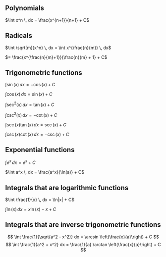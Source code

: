 ## Polynomials
$\int x^n \, dx = \frac{x^{n+1}}{n+1} + C$

## Radicals
$\int \sqrt[m]{x^n} \, dx = \int x^{\frac{n}{m}} \, dx$

$= \frac{x^{\frac{n}{m}+1}}{\frac{n}{m} + 1} + C$

## Trigonometric functions
$\int \sin(x) \, dx = -\cos(x) + C$

$\int \cos(x) \, dx = \sin(x) + C$

$\int \sec^2(x) \, dx = \tan(x) + C$

$\int \csc^2(x) \, dx = -\cot(x) + C$

$\int \sec(x) \tan(x) \, dx = \sec(x) + C$

$\int \csc(x) \cot(x) \, dx = -\csc(x) + C$

## Exponential functions
$\int e^x \, dx = e^x + C$

$\int a^x \, dx = \frac{a^x}{\ln(a)} + C$

## Integrals that are logarithmic functions
$\int \frac{1}{x} \, dx = \ln|x| + C$

$\int \ln(x) \, dx = x \ln(x) - x + C$

## Integrals that are inverse trigonometric functions
$$ \int \frac{1}{\sqrt{a^2 - x^2}} dx = \arcsin \left(\frac{x}{a}\right) + C $$
$$ \int \frac{1}{a^2 + x^2} dx = \frac{1}{a} \arctan \left(\frac{x}{a}\right) + C $$
